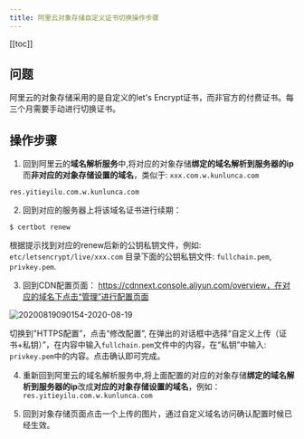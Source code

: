 ```yaml
---
title: 阿里云对象存储自定义证书切换操作步骤
---
```


<ClientOnly>
  <in-article-adsense
    ins-style="display:block; text-align:center;"
    data-ad-slot="7727965566"
  />
</ClientOnly>

[[toc]]

## 问题

阿里云的对象存储采用的是自定义的let's Encrypt证书，而非官方的付费证书。每三个月需要手动进行切换证书。

## 操作步骤

1. 回到阿里云的**域名解析服务**中,将对应的对象存储**绑定的域名解析到服务器的ip**而**非对应的对象存储设置的域名**，类似于: `xxx.com.w.kunlunca.com`

```
res.yitieyilu.com.w.kunlunca.com

```
2. 回到对应的服务器上将该域名证书进行续期： 

```
$ certbot renew
```

根据提示找到对应的renew后新的公钥私钥文件，例如: `etc/letsencrypt/live/xxx.com` 目录下面的公钥私钥文件: `fullchain.pem`, `privkey.pem`.

3. 回到CDN配置页面： https://cdnnext.console.aliyun.com/overview，在对应的域名下点击“管理”进行配置页面

![20200819090154-2020-08-19](https://raw.githubusercontent.com/alterhu2020/StorageHub/master/img/20200819090154-2020-08-19.png)

切换到"HTTPS配置”，点击“修改配置”, 在弹出的对话框中选择“自定义上传（证书+私钥）”，在内容中输入`fullchain.pem`文件中的内容，在“私钥”中输入: `privkey.pem`中的内容。点击确认即可完成。


4. 重新回到阿里云的域名解析服务中,将上面配置的对应的对象存储**绑定的域名解析到服务器的ip**改成**对应的对象存储设置的域名**，例如： 
`res.yitieyilu.com.w.kunlunca.com`

5. 回到对象存储页面点击一个上传的图片，通过自定义域名访问确认配置时候已经生效。


